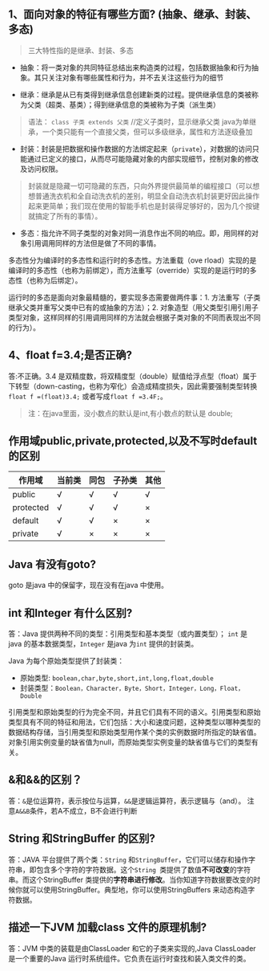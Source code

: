 ## 1、面向对象的特征有哪些方面? (抽象、继承、封装、多态)
> 三大特性指的是继承、封装、多态

- 抽象：将一类对象的共同特征总结出来构造类的过程，包括数据抽象和行为抽象。其只关注对象有哪些属性和行为，并不去关注这些行为的细节

- 继承：继承是从已有类得到继承信息创建新类的过程。提供继承信息的类被称为父类（超类、基类）；得到继承信息的类被称为子类（派生类）
> 语法： `class 子类 extends 父类`  //定义子类时，显示继承父类
> java为单继承，一个类只能有一个直接父类，但可以多级继承，属性和方法逐级叠加

- 封装：封装是把数据和操作数据的方法绑定起来（`private`），对数据的访问只能通过已定义的接口，从而尽可能隐藏对象的内部实现细节，控制对象的修改及访问权限。
> 封装就是隐藏一切可隐藏的东西，只向外界提供最简单的编程接口（可以想想普通洗衣机和全自动洗衣机的差别，明显全自动洗衣机封装更好因此操作起来更简单；我们现在使用的智能手机也是封装得足够好的，因为几个按键就搞定了所有的事情）。

- 多态：指允许不同子类型的对象对同一消息作出不同的响应。即，用同样的对象引用调用同样的方法但是做了不同的事情。

多态性分为编译时的多态性和运行时的多态性。方法重载（ove
rload）实现的是编译时的多态性（也称为前绑定），而方法重写（override）实现的是运行时的多态性（也称为后绑定）。

运行时的多态是面向对象最精髓的，要实现多态需要做两件事：1. 方法重写（子类继承父类并重写父类中已有的或抽象的方法）；2. 对象造型（用父类型引用引用子类型对象，这样同样的引用调用同样的方法就会根据子类对象的不同而表现出不同的行为）。


## 4、float f=3.4;是否正确?
答:不正确。3.4 是双精度数，将双精度型（double）赋值给浮点型（float）属于下转型（down-casting，也称为窄化）会造成精度损失，因此需要强制类型转换`float f =(float)3.4;` 或者写成`float f =3.4F;`。
> 注：在java里面，没小数点的默认是int,有小数点的默认是 double;


## 作用域public,private,protected,以及不写时default的区别

| 作用域| 	当前类|	同包|	子孙类|	其他|
|-|-|-|-|-|
|public| √| √| √| √|
|protected| √|	   √|    √| ×|
|default| √| √| ×| ×|
|private| √| ×| ×| ×|

## Java 有没有goto? 
goto 是java 中的保留字，现在没有在java 中使用。

## int 和Integer 有什么区别? 
答：Java 提供两种不同的类型：引用类型和基本类型（或内置类型）；
`int` 是java 的基本数据类型，`Integer` 是java 为`int` 提供的封装类。

Java 为每个原始类型提供了封装类：
- 原始类型: `boolean,char,byte,short,int,long,float,double`
- 封装类型：`Boolean，Character，Byte，Short，Integer，Long，Float，Double`

引用类型和原始类型的行为完全不同，并且它们具有不同的语义。引用类型和原始类型具有不同的特征和用法，它们包括：大小和速度问题，这种类型以哪种类型的数据结构存储，当引用类型和原始类型用作某个类的实例数据时所指定的缺省值。对象引用实例变量的缺省值为null，而原始类型实例变量的缺省值与它们的类型有关。

## &和&&的区别？
答：`&`是位运算符，表示按位与运算，`&&`是逻辑运算符，表示逻辑与（and）。 注意`A&&B`条件，若A不成立，B不会进行判断

## String 和StringBuffer 的区别? 
答：JAVA 平台提供了两个类：`String` 和`StringBuffer`，它们可以储存和操作字符串，即包含多个字符的字符数据。这个`String `类提供了数值**不可改变**的字符串。而这个StringBuffer 类提供的**字符串进行修改**。当你知道字符数据要改变的时候你就可以使用StringBuffer。典型地，你可以使用StringBuffers 来动态构造字符数据。

## 描述一下JVM 加载class 文件的原理机制? 
答：JVM 中类的装载是由ClassLoader 和它的子类来实现的,Java ClassLoader是一个重要的Java 运行时系统组件。它负责在运行时查找和装入类文件的类。